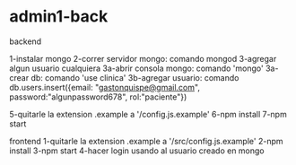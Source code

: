 # admin1-back


backend

1-instalar mongo
2-correr servidor mongo: comando mongod
3-agregar algun usuario cualquiera
	3a-abrir consola mongo: comando 'mongo'
	3a-crear db: comando 'use clinica'
	3b-agregar usuario: comando db.users.insert({email: "gastonquispe@gmail.com", password:"algunpassword678", rol:"paciente"})

5-quitarle la extension .example a '/config.js.example'
6-npm install
7-npm start

frontend
1-quitarle la extension .example a '/src/config.js.example'
2-npm install
3-npm start
4-hacer login usando al usuario creado en mongo



